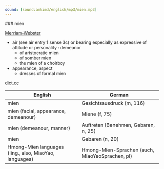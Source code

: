 ```yaml
---
sound: [sound:ankimd/english/mp3/mien.mp3]
---
```


\### mien

[Merriam-Webster](https://www.merriam-webster.com/dictionary/mien)

- air (see air entry 1 sense 3c) or bearing especially as expressive of attitude or personality : demeanor
    - of aristocratic mien
    - of somber mien
    - the mien of a choirboy
- appearance, aspect
    - dresses of formal mien

[dict.cc](https://www.dict.cc/mien)

| English        | German       |
| -------------- | ------------ |
| mien | Gesichtsausdruck (m, 116) |
| mien (facial, appearance, demeanour) | Miene (f, 75) |
| mien (demeanour, manner) | Auftreten (Benehmen, Gebaren, n, 25) |
| mien | Gebaren (n, 20) |
| Hmong-Mien languages (ling., also, MiaoYao, languages) | Hmong-Mien-Sprachen (auch, MiaoYaoSprachen, pl) |
